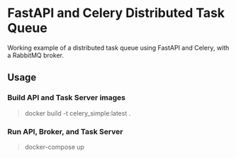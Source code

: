 # FastAPI and Celery Distributed Task Queue
Working example of a distributed task queue using FastAPI and Celery, with a RabbitMQ broker.

## Usage

### Build API and Task Server images

> docker build -t celery_simple:latest .

### Run API, Broker, and Task Server

> docker-compose up